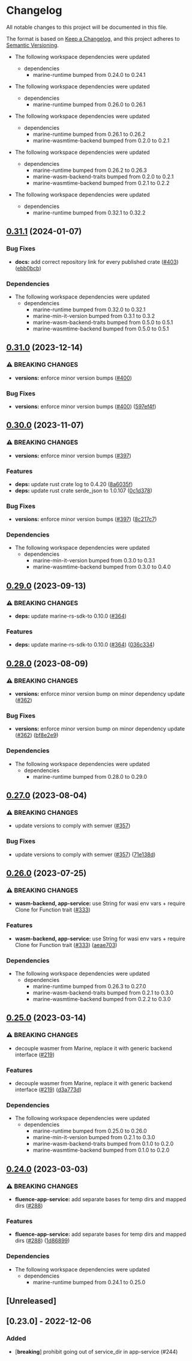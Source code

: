 # Changelog
All notable changes to this project will be documented in this file.

The format is based on [Keep a Changelog](https://keepachangelog.com/en/1.0.0/),
and this project adheres to [Semantic Versioning](https://semver.org/spec/v2.0.0.html).

* The following workspace dependencies were updated
  * dependencies
    * marine-runtime bumped from 0.24.0 to 0.24.1

* The following workspace dependencies were updated
  * dependencies
    * marine-runtime bumped from 0.26.0 to 0.26.1

* The following workspace dependencies were updated
  * dependencies
    * marine-runtime bumped from 0.26.1 to 0.26.2
    * marine-wasmtime-backend bumped from 0.2.0 to 0.2.1

* The following workspace dependencies were updated
  * dependencies
    * marine-runtime bumped from 0.26.2 to 0.26.3
    * marine-wasm-backend-traits bumped from 0.2.0 to 0.2.1
    * marine-wasmtime-backend bumped from 0.2.1 to 0.2.2

* The following workspace dependencies were updated
  * dependencies
    * marine-runtime bumped from 0.32.1 to 0.32.2

## [0.31.1](https://github.com/fluencelabs/marine/compare/fluence-app-service-v0.31.0...fluence-app-service-v0.31.1) (2024-01-07)


### Bug Fixes

* **docs:** add correct repository link for every published crate ([#403](https://github.com/fluencelabs/marine/issues/403)) ([ebb0bcb](https://github.com/fluencelabs/marine/commit/ebb0bcb1d15d37e8b5c10096ce42171a87abe0fa))


### Dependencies

* The following workspace dependencies were updated
  * dependencies
    * marine-runtime bumped from 0.32.0 to 0.32.1
    * marine-min-it-version bumped from 0.3.1 to 0.3.2
    * marine-wasm-backend-traits bumped from 0.5.0 to 0.5.1
    * marine-wasmtime-backend bumped from 0.5.0 to 0.5.1

## [0.31.0](https://github.com/fluencelabs/marine/compare/fluence-app-service-v0.30.0...fluence-app-service-v0.31.0) (2023-12-14)


### ⚠ BREAKING CHANGES

* **versions:** enforce minor version bumps ([#400](https://github.com/fluencelabs/marine/issues/400))

### Bug Fixes

* **versions:** enforce minor version bumps ([#400](https://github.com/fluencelabs/marine/issues/400)) ([597ef4f](https://github.com/fluencelabs/marine/commit/597ef4f80d4be0170e8d575da1181647c284fe6c))

## [0.30.0](https://github.com/fluencelabs/marine/compare/fluence-app-service-v0.29.0...fluence-app-service-v0.30.0) (2023-11-07)


### ⚠ BREAKING CHANGES

* **versions:** enforce minor version bumps ([#397](https://github.com/fluencelabs/marine/issues/397))

### Features

* **deps:** update rust crate log to 0.4.20 ([8a6035f](https://github.com/fluencelabs/marine/commit/8a6035f2f1f9d81895926dd8e612542570c5617f))
* **deps:** update rust crate serde_json to 1.0.107 ([0c1d378](https://github.com/fluencelabs/marine/commit/0c1d3780b04da3a63d7a59469f91bc056f3a56e7))


### Bug Fixes

* **versions:** enforce minor version bumps ([#397](https://github.com/fluencelabs/marine/issues/397)) ([8c217c7](https://github.com/fluencelabs/marine/commit/8c217c7c3d367f6dcb6abeea0b54de88dbd17be5))


### Dependencies

* The following workspace dependencies were updated
  * dependencies
    * marine-min-it-version bumped from 0.3.0 to 0.3.1
    * marine-wasmtime-backend bumped from 0.3.0 to 0.4.0

## [0.29.0](https://github.com/fluencelabs/marine/compare/fluence-app-service-v0.28.0...fluence-app-service-v0.29.0) (2023-09-13)


### ⚠ BREAKING CHANGES

* **deps:** update marine-rs-sdk-to 0.10.0 ([#364](https://github.com/fluencelabs/marine/issues/364))

### Features

* **deps:** update marine-rs-sdk-to 0.10.0 ([#364](https://github.com/fluencelabs/marine/issues/364)) ([036c334](https://github.com/fluencelabs/marine/commit/036c3348e3361e3a39eb79fb16641ef4bbff1f6c))

## [0.28.0](https://github.com/fluencelabs/marine/compare/fluence-app-service-v0.27.0...fluence-app-service-v0.28.0) (2023-08-09)


### ⚠ BREAKING CHANGES

* **versions:** enforce minor version bump on minor dependency update ([#362](https://github.com/fluencelabs/marine/issues/362))

### Bug Fixes

* **versions:** enforce minor version bump on minor dependency update ([#362](https://github.com/fluencelabs/marine/issues/362)) ([bf8e2e9](https://github.com/fluencelabs/marine/commit/bf8e2e91141c216b1a8a1db572a01f921c77f543))


### Dependencies

* The following workspace dependencies were updated
  * dependencies
    * marine-runtime bumped from 0.28.0 to 0.29.0

## [0.27.0](https://github.com/fluencelabs/marine/compare/fluence-app-service-v0.26.0...fluence-app-service-v0.27.0) (2023-08-04)


### ⚠ BREAKING CHANGES

* update versions to comply with semver ([#357](https://github.com/fluencelabs/marine/issues/357))

### Bug Fixes

* update versions to comply with semver ([#357](https://github.com/fluencelabs/marine/issues/357)) ([71e138d](https://github.com/fluencelabs/marine/commit/71e138dce31c2896bcd7b0657c3122c4b7f6402b))

## [0.26.0](https://github.com/fluencelabs/marine/compare/fluence-app-service-v0.25.3...fluence-app-service-v0.26.0) (2023-07-25)


### ⚠ BREAKING CHANGES

* **wasm-backend, app-service:** use String for wasi env vars + require Clone for Function trait   ([#333](https://github.com/fluencelabs/marine/issues/333))

### Features

* **wasm-backend, app-service:** use String for wasi env vars + require Clone for Function trait   ([#333](https://github.com/fluencelabs/marine/issues/333)) ([aeae703](https://github.com/fluencelabs/marine/commit/aeae703229f5f9410429390fe2e72d6084527f14))


### Dependencies

* The following workspace dependencies were updated
  * dependencies
    * marine-runtime bumped from 0.26.3 to 0.27.0
    * marine-wasm-backend-traits bumped from 0.2.1 to 0.3.0
    * marine-wasmtime-backend bumped from 0.2.2 to 0.3.0

## [0.25.0](https://github.com/fluencelabs/marine/compare/fluence-app-service-v0.24.0...fluence-app-service-v0.25.0) (2023-03-14)


### ⚠ BREAKING CHANGES

* decouple wasmer from Marine, replace it with generic backend interface ([#219](https://github.com/fluencelabs/marine/issues/219))

### Features

* decouple wasmer from Marine, replace it with generic backend interface ([#219](https://github.com/fluencelabs/marine/issues/219)) ([d3a773d](https://github.com/fluencelabs/marine/commit/d3a773df4f7ec80ab8146f68922802a4b9a450d0))


### Dependencies

* The following workspace dependencies were updated
  * dependencies
    * marine-runtime bumped from 0.25.0 to 0.26.0
    * marine-min-it-version bumped from 0.2.1 to 0.3.0
    * marine-wasm-backend-traits bumped from 0.1.0 to 0.2.0
    * marine-wasmtime-backend bumped from 0.1.0 to 0.2.0

## [0.24.0](https://github.com/fluencelabs/marine/compare/fluence-app-service-v0.23.1...fluence-app-service-v0.24.0) (2023-03-03)


### ⚠ BREAKING CHANGES

* **fluence-app-service:** add separate bases for temp dirs and mapped dirs ([#288](https://github.com/fluencelabs/marine/issues/288))

### Features

* **fluence-app-service:** add separate bases for temp dirs and mapped dirs ([#288](https://github.com/fluencelabs/marine/issues/288)) ([1d86899](https://github.com/fluencelabs/marine/commit/1d868992bd944eb83926c18a17a24d135c692b4c))


### Dependencies

* The following workspace dependencies were updated
  * dependencies
    * marine-runtime bumped from 0.24.1 to 0.25.0

## [Unreleased]

## [0.23.0] - 2022-12-06

### Added
- [**breaking**] prohibit going out of service_dir in app-service (#244)
